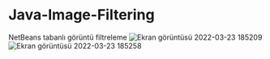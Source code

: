 # Java-Image-Filtering

NetBeans tabanlı görüntü filtreleme
![Ekran görüntüsü 2022-03-23 185209](https://user-images.githubusercontent.com/96916049/159741145-1295a835-8bbb-49d3-9995-e25e1429d6ba.png)
![Ekran görüntüsü 2022-03-23 185258](https://user-images.githubusercontent.com/96916049/159741160-7abccd2e-eaeb-43db-8ac0-260df4b361a3.png)
